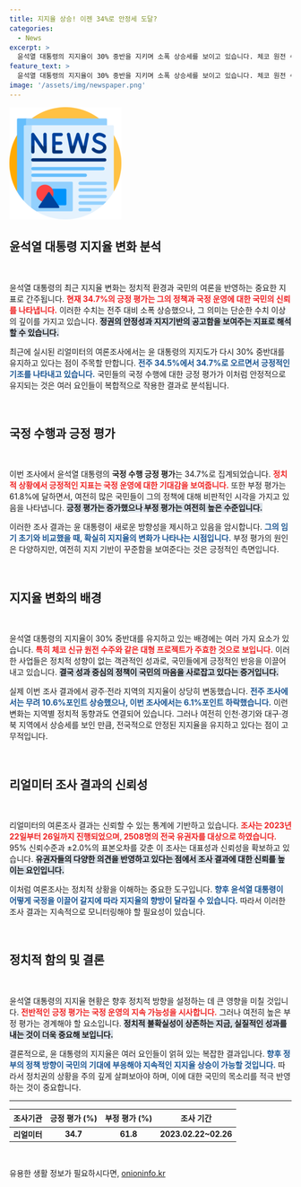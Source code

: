 ```yaml
---
title: 지지율 상승! 이젠 34%로 안정세 도달?
categories:
  - News
excerpt: >
  윤석열 대통령의 지지율이 30% 중반을 지키며 소폭 상승세를 보이고 있습니다. 체코 원전 수주 기대감이 주효했으며, 지지율 지역별 변화도 흥미로운 양상을 보이고 있습니다. 클릭해서 자세한 내용을 확인하세요!
feature_text: >
  윤석열 대통령의 지지율이 30% 중반을 지키며 소폭 상승세를 보이고 있습니다. 체코 원전 수주 기대감이 주효했으며, 지지율 지역별 변화도 흥미로운 양상을 보이고 있습니다. 클릭해서 자세한 내용을 확인하세요!
image: '/assets/img/newspaper.png'
---
```


<p><img src="/assets/img/newspaper.png" alt="kimp 속보" /></p>

<h2 data-ke-size="size26">윤석열 대통령 지지율 변화 분석</h2>

<p data-ke-size="size16">&nbsp;</p>

<p>윤석열 대통령의 최근 지지율 변화는 정치적 환경과 국민의 여론을 반영하는 중요한 지표로 간주됩니다. <b><span style="color: #ee2323;">현재 34.7%의 긍정 평가는 그의 정책과 국정 운영에 대한 국민의 신뢰를 나타냅니다.</span></b> 이러한 수치는 전주 대비 소폭 상승했으나, 그 의미는 단순한 수치 이상의 깊이를 가지고 있습니다. <b><span style="background-color: #21538527;">정권의 안정성과 지지기반의 공고함을 보여주는 지표로 해석할 수 있습니다.</span></b></p>

<p>최근에 실시된 리얼미터의 여론조사에서는 윤 대통령의 지지도가 다시 30% 중반대를 유지하고 있다는 점이 주목할 만합니다. <b><span style="color: #1a5490;">전주 34.5%에서 34.7%로 오르면서 긍정적인 기조를 나타내고 있습니다.</span></b> 국민들의 국정 수행에 대한 긍정 평가가 이처럼 안정적으로 유지되는 것은 여러 요인들이 복합적으로 작용한 결과로 분석됩니다.</p>

<p data-ke-size="size16">&nbsp;</p>

<h2 data-ke-size="size26">국정 수행과 긍정 평가</h2>

<p data-ke-size="size16">&nbsp;</p>

<p>이번 조사에서 윤석열 대통령의 <b>국정 수행 긍정 평가</b>는 34.7%로 집계되었습니다. <b><span style="color: #ee2323;">정치적 상황에서 긍정적인 지표는 국정 운영에 대한 기대감을 보여줍니다.</span></b> 또한 부정 평가는 61.8%에 달하면서, 여전히 많은 국민들이 그의 정책에 대해 비판적인 시각을 가지고 있음을 나타냅니다. <b><span style="background-color: #21538527;">긍정 평가는 증가했으나 부정 평가는 여전히 높은 수준입니다.</span></b></p>

<p>이러한 조사 결과는 윤 대통령이 새로운 방향성을 제시하고 있음을 암시합니다. <b><span style="color: #1a5490;">그의 임기 초기와 비교했을 때, 확실히 지지율의 변화가 나타나는 시점입니다.</span></b> 부정 평가의 원인은 다양하지만, 여전히 지지 기반이 꾸준함을 보여준다는 것은 긍정적인 측면입니다.</p>

<p data-ke-size="size16">&nbsp;</p>

<h2 data-ke-size="size26">지지율 변화의 배경</h2>

<p data-ke-size="size16">&nbsp;</p>

<p>윤석열 대통령의 지지율이 30% 중반대를 유지하고 있는 배경에는 여러 가지 요소가 있습니다. <b><span style="color: #ee2323;">특히 체코 신규 원전 수주와 같은 대형 프로젝트가 주효한 것으로 보입니다.</span></b> 이러한 사업들은 정치적 성향이 없는 객관적인 성과로, 국민들에게 긍정적인 반응을 이끌어내고 있습니다. <b><span style="background-color: #21538527;">결국 성과 중심의 정책이 국민의 마음을 사로잡고 있다는 증거입니다.</span></b></p>

<p>실제 이번 조사 결과에서 광주·전라 지역의 지지율이 상당히 변동했습니다. <b><span style="color: #1a5490;">전주 조사에서는 무려 10.6%포인트 상승했으나, 이번 조사에서는 6.1%포인트 하락했습니다.</span></b> 이런 변화는 지역별 정치적 동향과도 연결되어 있습니다. 그러나 여전히 인천·경기와 대구·경북 지역에서 상승세를 보인 만큼, 전국적으로 안정된 지지율을 유지하고 있다는 점이 고무적입니다.</p>

<p data-ke-size="size16">&nbsp;</p>

<h2 data-ke-size="size26">리얼미터 조사 결과의 신뢰성</h2>

<p data-ke-size="size16">&nbsp;</p>

<p>리얼미터의 여론조사 결과는 신뢰할 수 있는 통계에 기반하고 있습니다. <b><span style="color: #ee2323;">조사는 2023년 22일부터 26일까지 진행되었으며, 2508명의 전국 유권자를 대상으로 하였습니다.</span></b> 95% 신뢰수준과 ±2.0%의 표본오차를 갖춘 이 조사는 대표성과 신뢰성을 확보하고 있습니다. <b><span style="background-color: #21538527;">유권자들의 다양한 의견을 반영하고 있다는 점에서 조사 결과에 대한 신뢰를 높이는 요인입니다.</span></b></p>

<p>이처럼 여론조사는 정치적 상황을 이해하는 중요한 도구입니다. <b><span style="color: #1a5490;">향후 윤석열 대통령이 어떻게 국정을 이끌어 갈지에 따라 지지율의 향방이 달라질 수 있습니다.</span></b> 따라서 이러한 조사 결과는 지속적으로 모니터링해야 할 필요성이 있습니다.</p>

<p data-ke-size="size16">&nbsp;</p>

<h2 data-ke-size="size26">정치적 함의 및 결론</h2>

<p data-ke-size="size16">&nbsp;</p>

<p>윤석열 대통령의 지지율 현황은 향후 정치적 방향을 설정하는 데 큰 영향을 미칠 것입니다. <b><span style="color: #ee2323;">전반적인 긍정 평가는 국정 운영의 지속 가능성을 시사합니다.</span></b> 그러나 여전히 높은 부정 평가는 경계해야 할 요소입니다. <b><span style="background-color: #21538527;">정치적 불확실성이 상존하는 지금, 실질적인 성과를 내는 것이 더욱 중요해 보입니다.</span></b></p>

<p>결론적으로, 윤 대통령의 지지율은 여러 요인들이 얽혀 있는 복잡한 결과입니다. <b><span style="color: #1a5490;">향후 정부의 정책 방향이 국민의 기대에 부응해야 지속적인 지지율 상승이 가능할 것입니다.</span></b> 따라서 정치권의 상황을 주의 깊게 살펴보아야 하며, 이에 대한 국민의 목소리를 적극 반영하는 것이 중요합니다.</p>

<hr />

<table style="width: 100%; border-collapse: collapse;">
  <thead>
    <tr>
      <th style="text-align: center; height: 24px;"><b>조사기관</b></th>
      <th style="text-align: center; height: 24px;"><b>긍정 평가 (%)</b></th>
      <th style="text-align: center; height: 24px;"><b>부정 평가 (%)</b></th>
      <th style="text-align: center; height: 24px;"><b>조사 기간</b></th>
    </tr>
  </thead>
  <tbody>
    <tr>
      <td style="text-align: center; height: 17px;"><b>리얼미터</b></td>
      <td style="text-align: center; height: 17px;"><b>34.7</b></td>
      <td style="text-align: center; height: 17px;"><b>61.8</b></td>
      <td style="text-align: center; height: 17px;"><b>2023.02.22~02.26</b></td>
    </tr>
  </tbody>
</table>

<p data-ke-size="size16">&nbsp;</p>
유용한 생활 정보가 필요하시다면, <a href="https://onioninfo.kr" rel="dofollow">onioninfo.kr</a>


